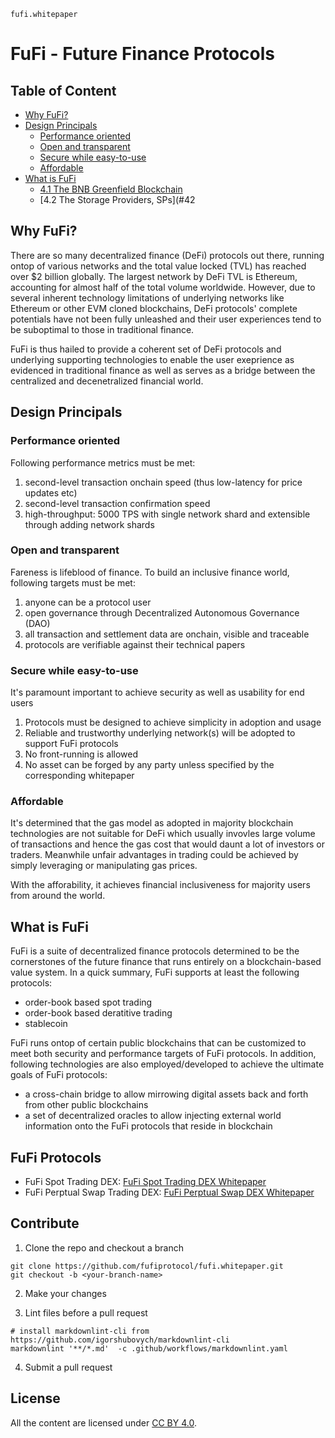 `fufi.whitepaper`

# FuFi - Future Finance Protocols

## Table of Content

- [Why FuFi?](#why-fufi)
- [Design Principals](#design-principals)
  - [Performance oriented](#performance-oriented)
  - [Open and transparent](#open-and-transparent)
  - [Secure while easy-to-use](#secure-while-easy-to-use)
  - [Affordable](#affordable)
- [What is FuFi](#what-is-fuFi)
  - [4.1 The BNB Greenfield Blockchain](#41-the-bnb-greenfield-blockchain)
  - [4.2 The Storage Providers, SPs](#42
  
## Why FuFi?

There are so many decentralized finance (DeFi) protocols out there, running ontop of various networks and the total value locked (TVL) has reached over $2 billion globally. The largest network by DeFi TVL is Ethereum, accounting for almost half of the total volume worldwide. However, due to several inherent technology limitations of underlying networks like Ethereum or other EVM cloned blockchains, DeFi protocols' complete potentials have not been fully unleashed and their user experiences tend to be suboptimal to those in traditional finance. 

FuFi is thus hailed to provide a coherent set of DeFi protocols and underlying supporting technologies to enable the user exeprience as evidenced in traditional finance as well as serves as a bridge between the centralized and decenetralized financial world.

## Design Principals

### Performance oriented

Following performance metrics must be met:

1. second-level transaction onchain speed (thus low-latency for price updates etc)
2. second-level transaction confirmation speed
3. high-throughput: 5000 TPS with single network shard and extensible through adding network shards

### Open and transparent

Fareness is lifeblood of finance. To build an inclusive finance world, following targets must be met:
1. anyone can be a protocol user
2. open governance through Decentralized Autonomous Governance (DAO)
3. all transaction and settlement data are onchain, visible and traceable
4. protocols are verifiable against their technical papers

### Secure while easy-to-use

It's paramount important to achieve security as well as usability for end users

1. Protocols must be designed to achieve simplicity in adoption and usage
2. Reliable and trustworthy underlying network(s) will be adopted to support FuFi protocols
3. No front-running is allowed
4. No asset can be forged by any party unless specified by the corresponding whitepaper

### Affordable

It's determined that the gas model as adopted in majority blockchain technologies are not suitable for DeFi which usually invovles large volume of transactions and hence the gas cost that would daunt a lot of investors or traders. Meanwhile unfair advantages in trading could be achieved by simply leveraging or manipulating gas prices.

With the afforability, it achieves financial inclusiveness for majority users from around the world.

## What is FuFi

FuFi is a suite of decentralized finance protocols determined to be the cornerstones of the future finance that runs entirely on a blockchain-based value system. In a quick summary, FuFi supports at least the following protocols: 
  - order-book based spot trading
  - order-book based deratitive trading
  - stablecoin
 
FuFi runs ontop of certain public blockchains that can be customized to meet both security and performance targets of FuFi protocols. In addition, following technologies are also employed/developed to achieve the ultimate goals of FuFi protocols:
   - a cross-chain bridge to allow mirrowing digital assets back and forth from other public blockchains
   - a set of decentralized oracles to allow injecting external world information onto the FuFi protocols that reside in blockchain 

## FuFi Protocols
   - FuFi Spot Trading DEX: [FuFi Spot Trading DEX Whitepaper](https://github.com/fufiprotocol/fufi.whitepaper/blob/main/fufi-dex-spot.md) 
   - FuFi Perptual Swap Trading DEX: [FuFi Perptual Swap DEX Whitepaper](https://github.com/fufiprotocol/fufi.whitepaper/blob/main/fufi-dex-perpswap.md)
   
   
## Contribute

1. Clone the repo and checkout a branch

  ```shell
  git clone https://github.com/fufiprotocol/fufi.whitepaper.git
  git checkout -b <your-branch-name>
  ```

2. Make your changes

3. Lint files before a pull request

  ```shell
  # install markdownlint-cli from https://github.com/igorshubovych/markdownlint-cli
  markdownlint '**/*.md'  -c .github/workflows/markdownlint.yaml
  ```

4. Submit a pull request

## License

All the content are licensed under [CC BY 4.0](https://creativecommons.org/licenses/by/4.0/).

